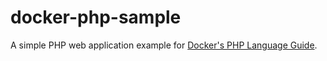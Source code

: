 # docker-php-sample

A simple PHP web application example for [Docker's PHP Language Guide](https://docs.docker.com/language/php/).